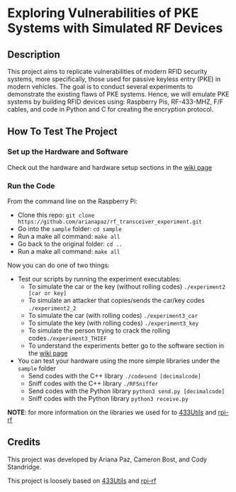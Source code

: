 # Exploring Vulnerabilities of PKE Systems with Simulated RF Devices

## Description
This project aims to replicate vulnerabilities of modern RFID security systems, more specifically, those used for passive keyless entry (PKE) in modern vehicles. The goal is to conduct several experiments to demonstrate the existing flaws of PKE systems. Hence, we will emulate PKE systems by building RFID devices using: Raspberry Pis, RF-433-MHZ, F/F cables, and code in Python and C for creating the encryption protocol.

## How To Test The Project
### Set up the Hardware and Software
Check out the hardware and hardware setup sections in the [wiki page](../../wiki)

### Run the Code
From the command line on the Raspberry Pi:
- Clone this repo: `git clone https://github.com/arianapaz/rf_transceiver_experiment.git`
- Go into the `sample` folder: `cd sample`
- Run a make all command: `make all`
- Go back to the original folder: `cd ..`
- Run a make all command: `make all`

Now you can do one of two things: 
* Test our scripts by running the experiment executables:
  - To simulate the car or the key (without rolling codes) `./experiment2 [car or key]`
  - To simulate an attacker that copies/sends the car/key codes `./experiment2_2`
  - To simulate the car (with rolling codes) `./experiment3_car`
  - To simulate the key (with rolling codes) `./experiment3_key`
  - To simulate the person trying to crack the rolling codes`./experiment3_THIEF`
  - To understand the experiments better go to the software section in the [wiki page](../../wiki)
* You can test your hardware using the more simple libraries under the `sample` folder
  - Send codes with the C++ library `./codesend [decimalcode]`
  - Sniff codes with the C++ library `./RFSniffer`
  - Send codes with the Python library `python3 send.py [decimalcode]`
  - Sniff codes with the Python library `python3 receive.py`

**NOTE**: for more information on the libraries we used for to [433Utils](https://github.com/ninjablocks/433Utils) and [rpi-rf](https://github.com/milaq/rpi-rf)

## Credits
This project was developed by Ariana Paz, Cameron Bost, and Cody Standridge.

This project is loosely based on [433Utils](https://github.com/ninjablocks/433Utils) and [rpi-rf](https://github.com/milaq/rpi-rf)
